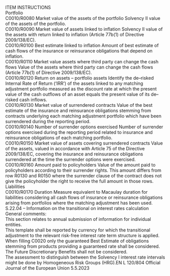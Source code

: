  
ITEM  INSTRUCTIONS  
Portfolio  
C0010/R0080  Market value of the assets of 
the portfolio  Solvency II value of the assets of the portfolio.  
C0010/R0090  Market value of assets linked 
to inflation  Solvency II value of the assets with return linked to inflation (Article 77b(1) of 
Directive 2009/138/EC).  
C0010/R0100  Best estimate linked to 
inflation  Amount of best estimate of cash flows of the insurance or reinsurance obligations 
that depend on inflation.  
C0010/R0110  Market value assets where 
third party can change the 
cash flows  Value of the assets where third party can change the cash flows (Article 77b(1) of 
Directive 2009/138/EC).  
C0010/R0120  Return on assets – portfolio 
assets  Identify the de–risked Internal Rate of Return (‘IRR’) of the assets linked to any 
matching adjustment portfolio measured as the discount rate at which the present 
value of the cash outflows of an asset equals the present value of its de–risked 
cash inflows.  
C0010/R0130  Market value of surrendered 
contracts  Value of the best estimate of the insurance and reinsurance obligations stemming 
from contracts underlying each matching adjustment portfolio which have been 
surrendered during the reporting period.  
C0010/R0140  Number of surrender options 
exercised  Number of surrender options exercised during the reporting period related to 
insurance and reinsurance obligations of each matching portfolio.  
C0010/R0150  Market value of assets covering 
surrendered contracts  Value of the assets, valued in accordance with Article 75 of the Directive 
2009/138/EC, covering the insurance and reinsurance obligations surrendered at 
the time the surrender options were exercised.  
C0010/R0160  Amount paid to policyholders  Value of the amount paid to policyholders according to their surrender rights. 
This amount differs from row R0130 and R0150 where the surrender clause of 
the contract does not give the policyholder the right to receive the full amount in 
those rows.  
Liabilities  
C0010/R0170  Duration  Measure equivalent to Macaulay duration for liabilities considering all cash flows 
of insurance or reinsurance obligations arising from portfolios where the 
matching adjustment has been used.  
S.22.04 – Information on the transitional on interest rates calculation  
General comments:  
This section relates to annual submission of information for individual entities.  
This template shall be reported by currency for which the transitional adjustment to the relevant risk-free interest rate 
term structure is applied. When filling C0020 only the guaranteed Best Estimate of obligations stemming from products 
providing a guaranteed rate shall be considered. The Future Discretionary Benefits shall not be considered.  
The assessment to distinguish between the Solvency I interest rate intervals might be done by Homogeneous Risk 
Groups (HRG).EN  L 120/804 Official Journal of the European Union 5.5.2023